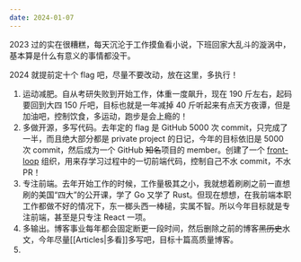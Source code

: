 ```yaml
---
date: 2024-01-07
---
```


2023 过的实在很糟糕，每天沉沦于工作摸鱼看小说，下班回家大乱斗的漩涡中，基本算是什么有意义的事情都没干。

2024 就提前定十个 flag 吧，尽量不要改动，放在这里，多执行！

1. 运动减肥。自从考研失败到开始工作，体重一度飙升，现在 190 斤左右，起码要回到大四 150 斤吧，目标也就是一年减掉 40 斤听起来有点天方夜谭，但是加油吧，控制饮食，多运动，跑步是会上瘾的！
2. 多做开源，多写代码。去年定的 flag 是 GitHub 5000 次 commit，只完成了一半，而且绝大部分都是 private project 的日记，今年的目标依旧是 5000 次 commit，然后成为一个 GitHub ~~知名~~项目的 member。创建了一个 [front-loop](https://github.com/front-loop) 组织，用来存学习过程中的一切前端代码，控制自己不水 commit，不水 PR！
3. 专注前端。去年开始工作的时候，工作量极其之小，我就想着刷刷之前一直想刷的美国“四大”的公开课，学了 Go 又学了  Rust。但现在想想，在我前端本职工作都做不好的情况下，东一榔头西一棒槌，实属不智。所以今年目标就是专注前端，甚至是只专注 React 一项。
4. 多输出。博客事业每年都会固定断更一段时间，然后删除之前的博客~~黑历史~~水文，今年尽量[[Articles|多看]]多写吧，目标十篇高质量博客。
5. 